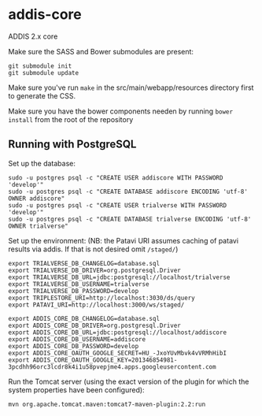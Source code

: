 addis-core
==========

ADDIS 2.x core

Make sure the SASS and Bower submodules are present:

    git submodule init
    git submodule update

Make sure you've run `make` in the src/main/webapp/resources directory first to generate the CSS.

Make sure you have the bower components needen by running `bower install` from the root of the repository

Running with PostgreSQL
-----------------------


Set up the database:

```
sudo -u postgres psql -c "CREATE USER addiscore WITH PASSWORD 'develop'"
sudo -u postgres psql -c "CREATE DATABASE addiscore ENCODING 'utf-8' OWNER addiscore"
sudo -u postgres psql -c "CREATE USER trialverse WITH PASSWORD 'develop'"
sudo -u postgres psql -c "CREATE DATABASE trialverse ENCODING 'utf-8' OWNER trialverse"

```

Set up the environment:
(NB: the Patavi URI assumes caching of patavi results via addis. If that is not desired omit ```/staged/```)

```
export TRIALVERSE_DB_CHANGELOG=database.sql
export TRIALVERSE_DB_DRIVER=org.postgresql.Driver
export TRIALVERSE_DB_URL=jdbc:postgresql://localhost/trialverse
export TRIALVERSE_DB_USERNAME=trialverse
export TRIALVERSE_DB_PASSWORD=develop
export TRIPLESTORE_URI=http://localhost:3030/ds/query
export PATAVI_URI=http://localhost:3000/ws/staged/

export ADDIS_CORE_DB_CHANGELOG=database.sql
export ADDIS_CORE_DB_DRIVER=org.postgresql.Driver
export ADDIS_CORE_DB_URL=jdbc:postgresql://localhost/addiscore
export ADDIS_CORE_DB_USERNAME=addiscore
export ADDIS_CORE_DB_PASSWORD=develop
export ADDIS_CORE_OAUTH_GOOGLE_SECRET=HU_-JxoYUvMbvk4vVRMhHibI
export ADDIS_CORE_OAUTH_GOOGLE_KEY=201346854981-3pcdhh96orc3lcdr8k4i1u58pvepjme4.apps.googleusercontent.com
```

Run the Tomcat server (using the exact version of the plugin for which the system properties have been configured):

```
mvn org.apache.tomcat.maven:tomcat7-maven-plugin:2.2:run
```
